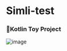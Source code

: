# Simli-test
### 🔮Kotlin Toy Project

![image](https://user-images.githubusercontent.com/60344240/103145160-d596a780-4778-11eb-8720-127c447d60a5.png)
